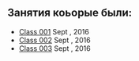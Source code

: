 ## Занятия коьорые были:
>
* [Class 001]() Sept , 2016
* [Class 002]() Sept , 2016
* [Class 003]() Sept , 2016

